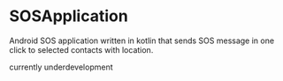 # SOSApplication
Android SOS application written in kotlin that sends SOS message in one click to selected contacts with location.

currently underdevelopment
